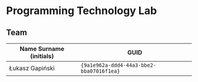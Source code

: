 # Programming Technology Lab

## Team

| Name Surname (initials) | GUID                                     |
| ----------------------- | ---------------------------------------- |
| Łukasz Gapiński         | `{9a1e962a-ddd4-44a3-bbe2-bba07016f1ea}` |